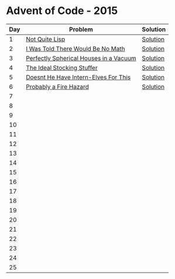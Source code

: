 # Advent of Code - 2015

| Day | Problem | Solution |
| --- | ------- | -------- |
| 1 | [Not Quite Lisp](./1-not-quite-lisp/README.md) | [Solution](./1-not-quite-lisp/solution.js)|
| 2 | [I Was Told There Would Be No Math](./2-i-was-told-there-would-be-no-math/README.md) | [Solution](./2-i-was-told-there-would-be-no-math/solution.js)|
| 3 | [Perfectly Spherical Houses in a Vacuum](./3-perfectly-spherical-houses-in-a-vacuum/README.md) | [Solution](./3-perfectly-spherical-houses-in-a-vacuum/solution.js)|
| 4 | [The Ideal Stocking Stuffer](./4-the-ideal-stocking-stuffer/README.md) | [Solution](./4-the-ideal-stocking-stuffer/solution.js)|
| 5 | [Doesnt He Have Intern-Elves For This](./5-doesnt-he-have-intern-elves-for-this/README.md) | [Solution](./5-doesnt-he-have-intern-elves-for-this/solution.js)|
| 6 | [Probably a Fire Hazard](./6-probably-a-fire-hazard/README.md) | [Solution](./6-probably-a-fire-hazard/solution.js)|
| 7   |         |          |
| 8   |         |          |
| 9   |         |          |
| 10  |         |          |
| 11  |         |          |
| 12  |         |          |
| 13  |         |          |
| 14  |         |          |
| 15  |         |          |
| 16  |         |          |
| 17  |         |          |
| 18  |         |          |
| 19  |         |          |
| 20  |         |          |
| 21  |         |          |
| 22  |         |          |
| 23  |         |          |
| 24  |         |          |
| 25  |         |          |
